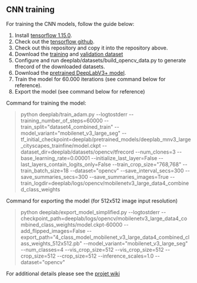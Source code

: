 ## CNN training
For training the CNN models, follow the guide below:
1. Install [tensorflow 1.15.0](https://www.tensorflow.org/install/pip).
2. Check out the [tensorflow github](https://github.com/tensorflow/models/tree/master/research).
3. Check out this repository and copy it into the repository above. 
4. Download the [training](https://vision.eng.au.dk/?download=/data/oakd/2021/train.zip) and [validation dataset](https://vision.eng.au.dk/?download=/data/oakd/2021/val.zip)
5. Configure and run deeplab/datasets/build_opencv_data.py to generate tfrecord of the downloaded datasets.
6. Download the [pretrained DeepLabV3+ model](https://github.com/tensorflow/models/blob/master/research/deeplab/g3doc/model_zoo.md).
7. Train the model for 60.000 iterations (see command below for reference).
8. Export the model (see command below for reference)


Command for training the model:
> python deeplab/train_adam.py --logtostderr --training_number_of_steps=60000 --train_split="dataset4_combined_train" --model_variant="mobilenet_v3_large_seg" --tf_initial_checkpoint=deeplab/pretrained_models/deeplab_mnv3_large_cityscapes_trainfine/model.ckpt --dataset_dir=deeplab/datasets/opencv/tfrecord --num_clones=3 --base_learning_rate=0.00001 --initialize_last_layer=False --last_layers_contain_logits_only=False --train_crop_size="768,768" --train_batch_size=18 --dataset="opencv" --save_interval_secs=300 --save_summaries_secs=300 --save_summaries_images=True --train_logdir=deeplab/logs/opencv/mobilenetv3_large_data4_combined_class_weights

Command for exporting the model (for 512x512 image input resolution)
> python deeplab/export_model_simplified.py --logtostderr --checkpoint_path=deeplab/logs/opencv/mobilenetv3_large_data4_combined_class_weights/model.ckpt-60000 --add_flipped_images=False --export_path="4_class_model_mobilenet_v3_large_data4_combined_class_weights_512x512.pb" --model_variant="mobilenet_v3_large_seg" --num_classes=4 --vis_crop_size=512 --vis_crop_size=512 --crop_size=512 --crop_size=512 --inference_scales=1.0 --dataset="opencv"

For additional details please see the [projet wiki](https://github.com/precision-sustainable-ag/OpenCV_Competition2021/wiki/6.-CNN-Model-Training)
